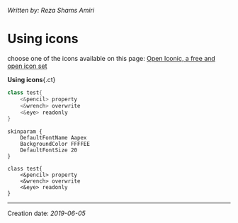 _Written by: Reza Shams Amiri_
# Using icons

choose one of the icons available on this page: [Open Iconic, a free and open icon set][OIAFAOIS]

__Using icons__{.ct}
``` java
class test{
    <&pencil> property
    <&wrench> overwrite
    <&eye> readonly
}
```
``` uml
skinparam {
    DefaultFontName Aapex
    BackgroundColor FFFFEE
    DefaultFontSize 20
}

class test{
    <&pencil> property
    <&wrench> overwrite
    <&eye> readonly
}
```

* * *
Creation date: _2019-06-05_

[OIAFAOIS]: https://useiconic.com/open/
